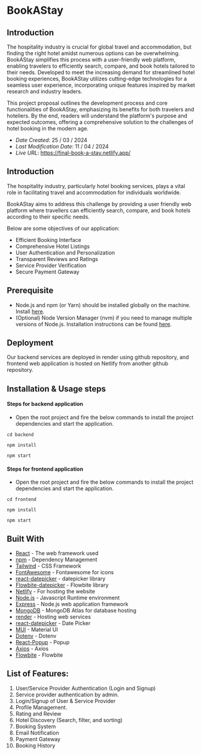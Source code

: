 # BookAStay

## Introduction

The hospitality industry is crucial for global travel and accommodation, but finding the right hotel amidst numerous options can be overwhelming. BookAStay simplifies this process with a user-friendly web platform, enabling travelers to efficiently search, compare, and book hotels tailored to their needs. Developed to meet the increasing demand for streamlined hotel booking experiences, BookAStay utilizes cutting-edge technologies for a seamless user experience, incorporating unique features inspired by market research and industry leaders.

This project proposal outlines the development process and core functionalities of BookAStay, emphasizing its benefits for both travelers and hoteliers. By the end, readers will understand the platform's purpose and expected outcomes, offering a comprehensive solution to the challenges of hotel booking in the modern age.

- _Date Created_: 25 / 03 / 2024
- _Last Modification Date_: 11 / 04 / 2024
- _Live URL_: <https://final-book-a-stay.netlify.app/>

## Introduction

The hospitality industry, particularly hotel booking services, plays a vital role in facilitating travel and accommodation for individuals worldwide.

BookAStay aims to address this challenge by providing a user friendly web platform where travellers can efficiently search, compare, and book hotels according to their specific needs.

Below are some objectives of our application:

- Efficient Booking Interface
- Comprehensive Hotel Listings
- User Authentication and Personalization
- Transparent Reviews and Ratings
- Service Provider Verification
- Secure Payment Gateway

## Prerequisite

- Node.js and npm (or Yarn) should be installed globally on the machine. Install [here](https://nodejs.org/en).
- (Optional) Node Version Manager (nvm) if you need to manage multiple versions of Node.js. Installation instructions can be found [here](https://github.com/nvm-sh/nvm).

## Deployment

Our backend services are deployed in render using github repository, and frontend web application is hosted on Netlify from another github repository.

## Installation & Usage steps

#### Steps for backend application

- Open the root project and fire the below commands to install the project dependencies and start the application.

```
cd backend
```

```
npm install
```

```
npm start
```

#### Steps for frontend application

- Open the root project and fire the below commands to install the project dependencies and start the application.

```
cd frontend
```

```
npm install
```

```
npm start
```

## Built With

- [React](https://legacy.reactjs.org/docs/getting-started.html/) - The web framework used
- [npm](https://docs.npmjs.com//) - Dependency Management
- [Tailwind](https://tailwindcss.com/) - CSS Framework
- [FontAwesome](https://fontawesome.com/docs/web/use-with/react/) - Fontawesome for icons
- [react-datepicker](https://www.npmjs.com/package/react-datepicker) - datepicker library
- [Flowbite-datepicker](https://flowbite.com/docs/plugins/datepicker/) - Flowbite library
- [Netlify](https://www.netlify.com/) - For hosting the website
- [Node.js](https://nodejs.org/en) - Javascript Runtime environment
- [Express](https://expressjs.com/) - Node.js web application framework
- [MongoDB](https://www.mongodb.com/atlas/database) - MongoDB Atlas for database hosting
- [render](https://render.com/) - Hosting web services
- [react-datepicker](https://www.npmjs.com/package/react-datepicker) - Date Picker
- [MUI](https://mui.com/material-ui/) - Material UI
- [Dotenv](https://www.npmjs.com/package/dotenv) - Dotenv
- [React-Popup](https://www.npmjs.com/package/reactjs-popup) - Popup
- [Axios](https://www.npmjs.com/package/axios) - Axios
- [Flowbite](https://www.npmjs.com/package/flowbite) - Flowbite

## List of Features:

1. User/Service Provider Authentication (Login and Signup)
2. Service provider authentication by admin.
3. Login/Signup of User & Service Provider
4. Profile Management.
5. Rating and Review
6. Hotel Discovery (Search, filter, and sorting)
7. Booking System
8. Email Notification
9. Payment Gateway
10. Booking History
